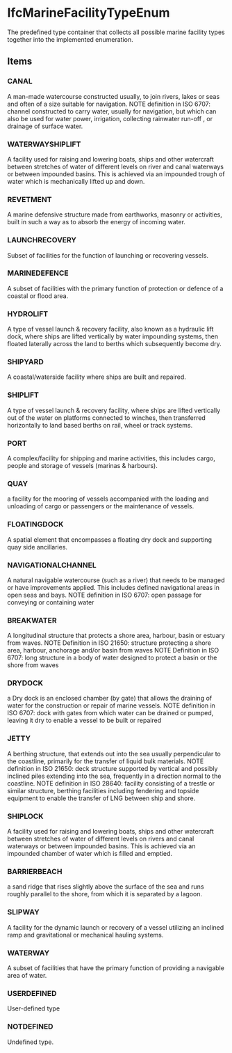 # IfcMarineFacilityTypeEnum

The predefined type container that collects all possible marine facility types together into the implemented enumeration.<!-- end of definition -->

## Items

### CANAL
A man-made watercourse constructed usually, to join rivers, lakes or seas and often of a size suitable for navigation.
 NOTE definition in ISO 6707: channel constructed to carry water, usually for navigation, but which can also be used for water power, irrigation, collecting rainwater run-off , or drainage  of surface water.

### WATERWAYSHIPLIFT
A facility used for raising and lowering boats, ships and other watercraft between stretches of water of different levels on river and canal waterways or between impounded basins. This is achieved via an impounded trough of water which is mechanically lifted up and down.

### REVETMENT
A marine defensive structure made from earthworks, masonry or activities, built in such a way as to absorb the energy of incoming water.

### LAUNCHRECOVERY
Subset of facilities for the function of launching or recovering vessels.

### MARINEDEFENCE
A subset of facilities with the primary function of protection or defence of a coastal or flood area.

### HYDROLIFT
A type of vessel launch & recovery facility, also known as a hydraulic lift dock, where ships are lifted vertically by water impounding systems, then floated laterally across the land to berths which subsequently become dry.

### SHIPYARD
A coastal/waterside facility where ships are built and repaired.

### SHIPLIFT
A type of vessel launch & recovery facility, where ships are lifted vertically out of the water on platforms connected to winches, then transferred horizontally to land based berths on rail, wheel or track systems.

### PORT
A complex/facility for shipping and marine activities, this includes cargo, people and storage of vessels (marinas & harbours).

### QUAY
a facility for the mooring of vessels accompanied with the loading and unloading of cargo or passengers or the maintenance of vessels.

### FLOATINGDOCK
A spatial element that encompasses a floating dry dock and supporting quay side ancillaries.

### NAVIGATIONALCHANNEL
A natural navigable watercourse (such as a river) that needs to be managed or have improvements applied. This includes defined navigational areas in open seas and bays.
 NOTE definition in ISO 6707: open passage for conveying or containing water

### BREAKWATER
A longitudinal structure that protects a shore area, harbour, basin or estuary from waves.
 NOTE Definition in ISO 21650: structure protecting a shore area, harbour, anchorage and/or basin from waves
 NOTE Definition in ISO 6707: long structure  in a body of water designed to protect a basin or the shore from waves

### DRYDOCK
a Dry dock is an enclosed chamber (by gate) that allows the draining of water for the construction or repair of marine vessels.
 NOTE definition in ISO 6707: dock with gates from which water can be drained or pumped, leaving it dry to enable a vessel to be built or repaired

### JETTY
A berthing structure, that extends out into the sea usually perpendicular to the coastline, primarily for the transfer of liquid bulk materials.
 NOTE definition in ISO 21650: deck structure supported by vertical and possibly inclined piles extending into the sea, frequently in a direction normal to the coastline.
 NOTE definition in ISO 28640: facility consisting of a trestle or similar structure, berthing facilities including fendering and topside equipment to enable the transfer of LNG between ship and shore.

### SHIPLOCK
A facility used for raising and lowering boats, ships and other watercraft between stretches of water of different levels on rivers and canal waterways or between impounded basins. This is achieved via an impounded chamber of water which is filled and emptied.

### BARRIERBEACH
a sand ridge that rises slightly above the surface of the sea and runs roughly parallel to the shore, from which it is separated by a lagoon.

### SLIPWAY
A facility for the dynamic launch or recovery of a vessel utilizing an inclined ramp and gravitational or mechanical hauling systems.

### WATERWAY
A subset of facilities that have the primary function of providing a navigable area of water.

### USERDEFINED
User-defined type

### NOTDEFINED
Undefined type.
